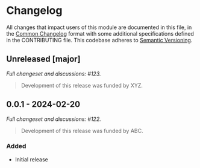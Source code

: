 # Changelog

All changes that impact users of this module are documented in this file, in the [Common Changelog](https://common-changelog.org) format with some additional specifications defined in the CONTRIBUTING file. This codebase adheres to [Semantic Versioning](https://semver.org/spec/v2.0.0.html).

## Unreleased [major]

_Full changeset and discussions: #123._

> Development of this release was funded by XYZ.

## 0.0.1 - 2024-02-20

_Full changeset and discussions: #122._

> Development of this release was funded by ABC.

### Added

- Initial release
